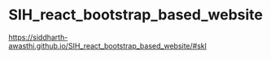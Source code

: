 # SIH_react_bootstrap_based_website
https://siddharth-awasthi.github.io/SIH_react_bootstrap_based_website/#skl
